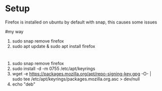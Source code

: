 # Setup

Firefox is installed on ubuntu by default with snap, this causes some issues

#my way
1. sudo snap remove firefox
2. sudo apt update & sudo apt install firefox

# 
1. sudo snap remove firefox
2.  sudo install -d -m 0755 /etc/apt/keyrings
3. wget -e https://packages.mozilla.org/apt/repo-signing-key.gpg -O- | sudo tee /etc/apt/keyrings/packages.mozilla.org.asc > dev/null
4. echo "deb"